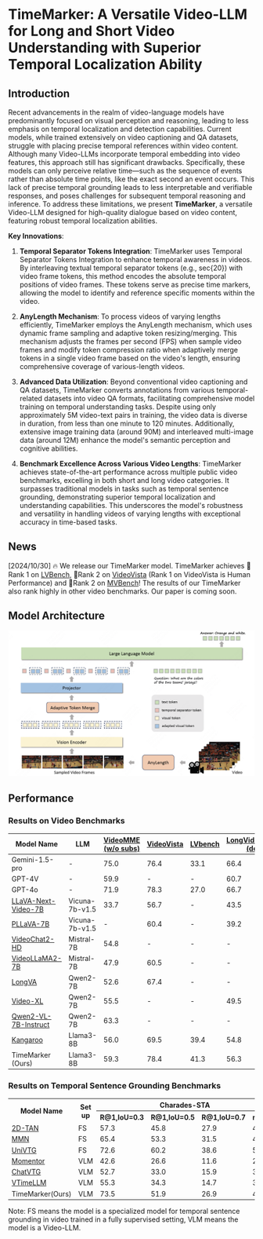 # TimeMarker: A Versatile Video-LLM for Long and Short Video Understanding with Superior Temporal Localization Ability

## Introduction

Recent advancements in the realm of video-language models have predominantly focused on visual perception and reasoning, leading to less emphasis on temporal localization and detection capabilities. Current models, while trained extensively on video captioning and QA datasets, struggle with placing precise temporal references within video content. Although many Video-LLMs incorporate temporal embedding into video features, this approach still has significant drawbacks. Specifically, these models can only perceive relative time—such as the sequence of events rather than absolute time points, like the exact second an event occurs. This lack of precise temporal grounding leads to less interpretable and verifiable responses, and poses challenges for subsequent temporal reasoning and inference. To address these limitations, we present **TimeMarker**, a versatile Video-LLM designed for high-quality dialogue based on video content, featuring robust temporal localization abilities.

**Key Innovations**:

1. **Temporal Separator Tokens Integration**: TimeMarker uses Temporal Separator Tokens Integration to enhance temporal awareness in videos. By interleaving textual temporal separator tokens (e.g., sec{20}) with video frame tokens, this method encodes the absolute temporal positions of video frames. These tokens serve as precise time markers, allowing the model to identify and reference specific moments within the video.

2. **AnyLength Mechanism**: To process videos of varying lengths efficiently, TimeMarker employs the AnyLength mechanism, which uses dynamic frame sampling and adaptive token resizing/merging. This mechanism adjusts the frames per second (FPS) when sample video frames and modify token compression ratio when adaptively merge tokens in a single video frame based on the video's length, ensuring comprehensive coverage of various-length videos. 

3. **Advanced Data Utilization**: Beyond conventional video captioning and QA datasets, TimeMarker converts annotations from various temporal-related datasets into video QA formats, facilitating comprehensive model training on temporal understanding tasks. Despite using only approximately 5M video-text pairs in training, the video data is diverse in duration, from less than one minute to 120 minutes. Additionally, extensive image training data (around 90M) and interleaved multi-image data (around 12M) enhance the model's semantic perception and cognitive abilities.
   
4. **Benchmark Excellence Across Various Video Lengths**: TimeMarker achieves state-of-the-art performance across multiple public video benchmarks, excelling in both short and long video categories. It surpasses traditional models in tasks such as temporal sentence grounding, demonstrating superior temporal localization and understanding capabilities. This underscores the model's robustness and versatility in handling videos of varying lengths with exceptional accuracy in time-based tasks.


## News
[2024/10/30] 🔥 We release our TimeMarker model. TimeMarker achieves 🌟Rank 1 on [LVBench](https://lvbench.github.io/#leaderboard), 🌟Rank 2 on [VideoVista](https://videovista.github.io/#leaderboard) (Rank 1 on VideoVista is Human Performance) and 🌟Rank 2 on [MVBench](https://huggingface.co/spaces/OpenGVLab/MVBench_Leaderboard)! The results of our TimeMarker also rank highly in other video benchmarks. Our paper is coming soon.


## Model Architecture
<img width="1260" src="https://github.com/TimeMarker-LLM/TimeMarker/blob/main/timemarker_framework.png">



## Performance
### Results on Video Benchmarks
| Model Name                                                                 | LLM              | [VideoMME (w/o subs)](https://video-mme.github.io/home_page.html#leaderboard) | [VideoVista](https://videovista.github.io/#leaderboard) | [LVbench](https://lvbench.github.io/#leaderboard) | [LongVideoBench (dev)](https://huggingface.co/spaces/longvideobench/LongVideoBench) | [MLVU (dev)](https://github.com/JUNJIE99/MLVU) | [MVBench](https://huggingface.co/spaces/OpenGVLab/MVBench_Leaderboard) | [MMBench-Video](https://huggingface.co/spaces/opencompass/openvlm_video_leaderboard) | [TempCompass](https://huggingface.co/spaces/lyx97/TempCompass) |
|---------------------------------------------------------------------------|------------------|---------------------|------------|---------|----------------|------|---------|---------------|-------------|
| Gemini-1.5-pro                                                            | -                | 75.0                | 76.4       | 33.1    | 66.4           | -    | -       | 1.30          | 67.1        |
| GPT-4V                                                                    | -                | 59.9                | -          | -       | 60.7           | 49.2 | 43.7    | 1.53          | -           |
| GPT-4o                                                                    | -                | 71.9                | 78.3       | 27.0    | 66.7           | 64.6 | -       | 1.64          | -           |
| [LLaVA-Next-Video-7B](https://huggingface.co/lmms-lab/LLaVA-NeXT-Video-7B) | Vicuna-7b-v1.5   | 33.7                | 56.7       | -       | 43.5           | -    | 53.1    | -             | -           |
| [PLLaVA-7B](https://github.com/magic-research/PLLaVA)                     | Vicuna-7b-v1.5   | -                   | 60.4       | -       | 39.2           | -    | 46.6    | 1.03          | -           |
| [VideoChat2-HD](https://github.com/OpenGVLab/Ask-Anything)                | Mistral-7B       | 54.8                | -          | -       | -              | 47.9 | 62.3    | -             | -           |
| [VideoLLaMA2-7B](https://github.com/DAMO-NLP-SG/VideoLLaMA2)              | Mistral-7B       | 47.9                | 60.5       | -       | -              | 48.5 | 54.6    | -             | -           |
| [LongVA](https://github.com/EvolvingLMMs-Lab/LongVA)                      | Qwen2-7B         | 52.6                | 67.4       | -       | -              | 56.3 | -       | -             | -           |
| [Video-XL](https://github.com/VectorSpaceLab/Video-XL)                    | Qwen2-7B         | 55.5                | -          | -       | 49.5           | 64.9 | 55.3    | -             | -           |
| [Qwen2-VL-7B-Instruct](https://github.com/QwenLM/Qwen2-VL)                | Qwen2-7B         | 63.3                | -          | -       | -              | -    | 67.0    | -             | 67.8        |
| [Kangaroo](https://github.com/KangarooGroup/Kangaroo)                     | Llama3-8B        | 56.0                | 69.5       | 39.4    | 54.8           | 61.0 | 61.1    | 1.44          | 62.5        |
| TimeMarker (Ours)                                                         | Llama3-8B        | 59.3                | 78.4       | 41.3    | 56.3           | 63.9 | 67.4    | 1.53          | 60.4        |



### Results on Temporal Sentence Grounding Benchmarks
<table>
   <tr>
      <th rowspan="2" style="width: 100px;">Model Name</th>
      <th rowspan="2" style="width: 100px;">Set up</th>
      <th colspan="4" style="text-align: center; width: 400px;">Charades-STA</th>
      <th colspan="4" style="text-align: center; width: 400px;">ActivityNetCaptions</th>
      <th colspan="4" style="text-align: center; width: 400px;">Didemo</th>
   </tr>
   <tr>
      <th style="width: 100px;">R@1,IoU=0.3</th>
      <th style="width: 100px;">R@1,IoU=0.5</th>
      <th style="width: 100px;">R@1,IoU=0.7</th>
      <th style="width: 100px;">mIoU</th>
      <th style="width: 100px;">R@1,IoU=0.3</th>
      <th style="width: 100px;">R@1,IoU=0.5</th>
      <th style="width: 100px;">R@1,IoU=0.7</th>
      <th style="width: 100px;">mIoU</th>
      <th style="width: 100px;">R@1,IoU=0.3</th>
      <th style="width: 100px;">R@1,IoU=0.5</th>
      <th style="width: 100px;">R@1,IoU=0.7</th>
      <th style="width: 100px;">mIoU</th>
   </tr>
   <tr>
      <td style="width: 100px;"><a href="https://github.com/researchmm/2D-TAN">2D-TAN</a></td>
      <td style="width: 100px;">FS</td>
      <td style="width: 100px;">57.3</td><td style="width: 100px;">45.8</td><td style="width: 100px;">27.9</td><td style="width: 100px;">41.0</td>
      <td style="width: 100px;">60.4</td><td style="width: 100px;">43.4</td><td style="width: 100px;">25.0</td><td style="width: 100px;">42.5</td>
      <td style="width: 100px;">-</td><td style="width: 100px;">-</td><td style="width: 100px;">-</td><td style="width: 100px;">-</td>
   </tr>
   <tr>
      <td style="width: 100px;"><a href="https://github.com/MCG-NJU/MMN">MMN</a></td>
      <td style="width: 100px;">FS</td>
      <td style="width: 100px;">65.4</td><td style="width: 100px;">53.3</td><td style="width: 100px;">31.5</td><td style="width: 100px;">46.5</td>
      <td style="width: 100px;">64.5</td><td style="width: 100px;">48.2</td><td style="width: 100px;">29.4</td><td style="width: 100px;">46.6</td>
      <td style="width: 100px;">-</td><td style="width: 100px;">-</td><td style="width: 100px;">-</td><td style="width: 100px;">-</td>
   </tr>
   <tr>
      <td style="width: 100px;"><a href="https://github.com/showlab/UniVTG">UniVTG</a></td>
      <td style="width: 100px;">FS</td>
      <td style="width: 100px;">72.6</td><td style="width: 100px;">60.2</td><td style="width: 100px;">38.6</td><td style="width: 100px;">52.2</td>
      <td style="width: 100px;">-</td><td style="width: 100px;">-</td><td style="width: 100px;">-</td><td style="width: 100px;">-</td>
      <td style="width: 100px;">-</td><td style="width: 100px;">-</td><td style="width: 100px;">-</td><td style="width: 100px;">-</td>
   </tr>
   <tr>
      <td style="width: 100px;"><a href="https://github.com/DCDmllm/Momentor">Momentor</a></td>
      <td style="width: 100px;">VLM</td>
      <td style="width: 100px;">42.6</td><td style="width: 100px;">26.6</td><td style="width: 100px;">11.6</td><td style="width: 100px;">28.5</td>
      <td style="width: 100px;">42.9</td><td style="width: 100px;">23.0</td><td style="width: 100px;">12.4</td><td style="width: 100px;">29.3</td>
      <td style="width: 100px;">-</td><td style="width: 100px;">-</td><td style="width: 100px;">-</td><td style="width: 100px;">-</td>
   </tr>
   <tr>
      <td style="width: 100px;"><a href="https://openaccess.thecvf.com/content/CVPR2024W/PVUW/papers/Qu_ChatVTG_Video_Temporal_Grounding_via_Chat_with_Video_Dialogue_Large_CVPRW_2024_paper.pdf">ChatVTG</a></td>
      <td style="width: 100px;">VLM</td>
      <td style="width: 100px;">52.7</td><td style="width: 100px;">33.0</td><td style="width: 100px;">15.9</td><td style="width: 100px;">34.9</td>
      <td style="width: 100px;">40.7</td><td style="width: 100px;">22.5</td><td style="width: 100px;">9.4</td><td style="width: 100px;">27.2</td>
      <td style="width: 100px;">-</td><td style="width: 100px;">-</td><td style="width: 100px;">-</td><td style="width: 100px;">-</td>
   </tr>
   <tr>
      <td style="width: 100px;"><a href="https://github.com/huangb23/VTimeLLM">VTimeLLM</a></td>
      <td style="width: 100px;">VLM</td>
      <td style="width: 100px;">55.3</td><td style="width: 100px;">34.3</td><td style="width: 100px;">14.7</td><td style="width: 100px;">34.6</td>
      <td style="width: 100px;">44.8</td><td style="width: 100px;">29.5</td><td style="width: 100px;">14.2</td><td style="width: 100px;">31.4</td>
      <td style="width: 100px;">-</td><td style="width: 100px;">-</td><td style="width: 100px;">-</td><td style="width: 100px;">-</td>
   </tr>
   <tr>
      <td style="width: 100px;">TimeMarker(Ours)</td>
      <td style="width: 100px;">VLM</td>
      <td style="width: 100px;">73.5</td><td style="width: 100px;">51.9</td><td style="width: 100px;">26.9</td><td style="width: 100px;">48.4</td>
      <td style="width: 100px;">67.4</td><td style="width: 100px;">50.7</td><td style="width: 100px;">33.0</td><td style="width: 100px;">49.5</td>
      <td style="width: 100px;">71.3</td><td style="width: 100px;">63.9</td><td style="width: 100px;">56.2</td><td style="width: 100px;">63.6</td>
   </tr>
</table>
Note: FS means the model is a specialized model for temporal sentence grounding in video trained in a fully supervised setting, VLM means the model is a Video-LLM.



